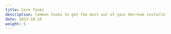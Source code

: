 ```yaml
---
title: Core Tasks
description: Common tasks to get the most out of your Horreum installation
date: 2023-10-15
weight: 5
---
```

